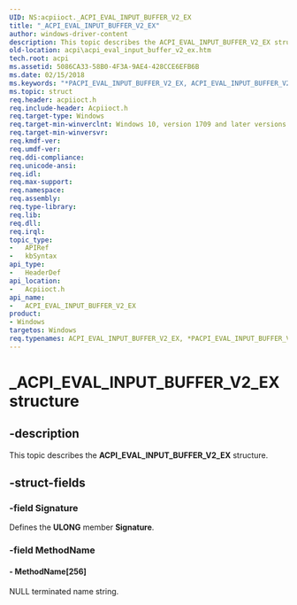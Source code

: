 ```yaml
---
UID: NS:acpiioct._ACPI_EVAL_INPUT_BUFFER_V2_EX
title: "_ACPI_EVAL_INPUT_BUFFER_V2_EX"
author: windows-driver-content
description: This topic describes the ACPI_EVAL_INPUT_BUFFER_V2_EX structure.
old-location: acpi\acpi_eval_input_buffer_v2_ex.htm
tech.root: acpi
ms.assetid: 5086CA33-58B0-4F3A-9AE4-428CCE6EFB6B
ms.date: 02/15/2018
ms.keywords: "*PACPI_EVAL_INPUT_BUFFER_V2_EX, ACPI_EVAL_INPUT_BUFFER_V2_EX, ACPI_EVAL_INPUT_BUFFER_V2_EX structure [ACPI Devices], PACPI_EVAL_INPUT_BUFFER_V2_EX, PACPI_EVAL_INPUT_BUFFER_V2_EX structure pointer [ACPI Devices], _ACPI_EVAL_INPUT_BUFFER_V2_EX, acpi.acpi_eval_input_buffer_v2_ex, acpiioct/ACPI_EVAL_INPUT_BUFFER_V2_EX, acpiioct/PACPI_EVAL_INPUT_BUFFER_V2_EX"
ms.topic: struct
req.header: acpiioct.h
req.include-header: Acpiioct.h
req.target-type: Windows
req.target-min-winverclnt: Windows 10, version 1709 and later versions.
req.target-min-winversvr: 
req.kmdf-ver: 
req.umdf-ver: 
req.ddi-compliance: 
req.unicode-ansi: 
req.idl: 
req.max-support: 
req.namespace: 
req.assembly: 
req.type-library: 
req.lib: 
req.dll: 
req.irql: 
topic_type:
-	APIRef
-	kbSyntax
api_type:
-	HeaderDef
api_location:
-	Acpiioct.h
api_name:
-	ACPI_EVAL_INPUT_BUFFER_V2_EX
product:
- Windows
targetos: Windows
req.typenames: ACPI_EVAL_INPUT_BUFFER_V2_EX, *PACPI_EVAL_INPUT_BUFFER_V2_EX
---
```


# _ACPI_EVAL_INPUT_BUFFER_V2_EX structure


## -description


This topic describes the  <b>ACPI_EVAL_INPUT_BUFFER_V2_EX</b> structure.


## -struct-fields




### -field Signature

Defines the <b>ULONG</b> member <b>Signature</b>.


### -field MethodName

 




#### - MethodName[256]

NULL terminated name string.

